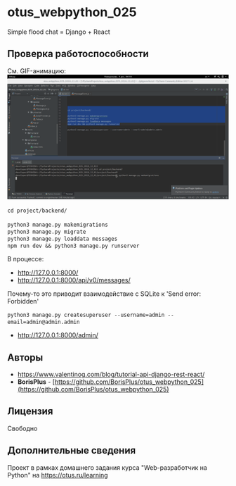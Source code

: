 # otus_webpython_025

Simple flood chat = Django + React


## Проверка работоспособности

См. GIF-анимацию:
<kbd>![react_posting.png](README.files/img/screencasts/react_posting.gif)</kbd>

```
cd project/backend/

python3 manage.py makemigrations
python3 manage.py migrate
python3 manage.py loaddata messages
npm run dev && python3 manage.py runserver

```

В процессе:
* http://127.0.0.1:8000/
* http://127.0.0.1:8000/api/v0/messages/

Почему-то это приводит взаимодействие с SQLite к 'Send error: Forbidden'
```
python3 manage.py createsuperuser --username=admin --email=admin@admin.admin
```

* http://127.0.0.1:8000/admin/


## Авторы

* https://www.valentinog.com/blog/tutorial-api-django-rest-react/
* **BorisPlus** - [https://github.com/BorisPlus/otus_webpython_025](https://github.com/BorisPlus/otus_webpython_025)

## Лицензия

Свободно

## Дополнительные сведения

Проект в рамках домашнего задания курса "Web-разработчик на Python" на https://otus.ru/learning
